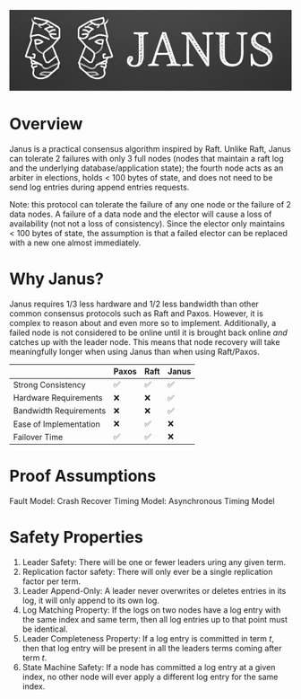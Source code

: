 ![Banner](.assets/janus-banner.png)

# Overview
Janus is a practical consensus algorithm inspired by Raft. Unlike Raft, Janus can tolerate 2 failures with only 3 full nodes (nodes that maintain a raft log and the underlying database/application state); the fourth node acts as an arbiter in elections, holds < 100 bytes of state, and does not need to be send log entries during append entries requests. 

Note: this protocol can tolerate the failure of any one node or the failure of 2 data nodes. A failure of a data node and the elector will cause a loss of availability (not not a loss of consistency). Since the elector only maintains < 100 bytes of state, the assumption is that a failed elector can be replaced with a new one almost immediately. 


# Why Janus?
Janus requires 1/3 less hardware and 1/2 less bandwidth than other common consensus protocols such as Raft and Paxos. 
However, it is complex to reason about and even more so to implement. Additionally, a failed node is not considered to be online until it is brought back online *and* catches up with the leader node. This means that node recovery will take meaningfully longer when using Janus than when using Raft/Paxos. 

|                        | Paxos | Raft | Janus |
|------------------------|-------|------|-------|
| Strong Consistency  | ✅     | ✅    | ✅  |
| Hardware Requirements  | ❌     | ❌    | ✅  |
| Bandwidth Requirements  | ❌     | ❌    | ✅     |
| Ease of Implementation | ❌     | ✅    | ❌     |
| Failover Time | ✅     | ✅    | ❌     |


# Proof Assumptions
Fault Model: Crash Recover
Timing Model: Asynchronous Timing Model

# Safety Properties
1) Leader Safety: There will be one or fewer leaders uring any given term. 
2) Replication factor safety: There will only ever be a single replication factor per term. 
3) Leader Append-Only: A leader never overwrites or deletes entries in its log, it will only append to its own log. 
4) Log Matching Property: If the logs on two nodes have a log entry with the same index and same term, then all log entries up to that point must be identical. 
5) Leader Completeness Property: If a log entry is committed in term $t$, then that log entry will be present in all the leaders terms coming after term $t$. 
6) State Machine Safety: If a node has committed a log entry at a given index, no other node will ever apply a different log entry for the same index.